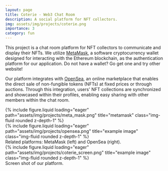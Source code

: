 ```yaml
---
layout: page
title: Coterie - Web3 Chat Room
description: A social platform for NFT collectors.
img: assets/img/projects/coterie.png
importance: 3
category: fun
---
```

This project is a chat room platform for NFT collectors to communicate and display their NFTs. We utilize [MetaMask](https://metamask.io/), a software cryptocurrency wallet designed for interacting with the Ethereum blockchain, as the authentication platform for our application. Do not have a wallet? Go get one and try other website!

Our platform integrates with [OpenSea](https://opensea.io/), an online marketplace that enables the direct sale of non-fungible tokens (NFTs) at fixed prices or through auctions. Through this integration, users' NFT collections are synchronized and showcased within their profiles, enabling easy sharing with other members within the chat room.

<div class="row">
    <div class="col-sm mt-3 mt-md-0">
        {% include figure.liquid loading="eager" path="assets/img/projects/meta_mask.png" title="metamask" class="img-fluid rounded z-depth-1" %}
    </div>
    <div class="col-sm mt-3 mt-md-0">
        {% include figure.liquid loading="eager" path="assets/img/projects/opensea.png" title="example image" class="img-fluid rounded z-depth-1" %}
    </div>
</div>
<div class="caption">
    Related platforms: MetaMask (left) and OpenSea (right).
</div>
<div class="row">
    <div class="col-sm mt-3 mt-md-0">
        {% include figure.liquid loading="eager" path="assets/img/projects/coterie_screen.png" title="example image" class="img-fluid rounded z-depth-1" %}
    </div>
</div>
<div class="caption">
    Screen shot of our platform.
</div>


